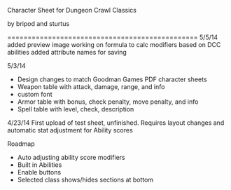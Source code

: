 Character Sheet for Dungeon Crawl Classics

by bripod and sturtus

===============================================
5/5/14
added preview image
working on formula to calc modifiers based on DCC abilities
added attribute names for saving


5/3/14
- Design changes to match Goodman Games PDF character sheets
- Weapon table with attack, damage, range, and info
- custom font
- Armor table with bonus, check penalty, move penalty, and info
- Spell table with level, check, description

4/23/14
First upload of test sheet, unfinished.
Requires layout changes and automatic stat adjustment for Ability scores

Roadmap
- Auto adjusting ability score modifiers
- Built in Abilities
- Enable buttons
- Selected class shows/hides sections at bottom
